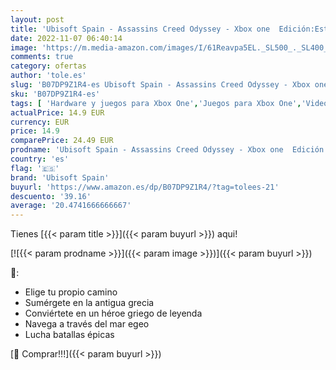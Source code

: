 ```yaml
---
layout: post
title: 'Ubisoft Spain - Assassins Creed Odyssey - Xbox one  Edición:Estándar'
date: 2022-11-07 06:40:14
image: 'https://m.media-amazon.com/images/I/61Reavpa5EL._SL500_._SL400_.jpg'
comments: true
category: ofertas
author: 'tole.es'
slug: 'B07DP9Z1R4-es Ubisoft Spain - Assassins Creed Odyssey - Xbox one...'
sku: 'B07DP9Z1R4-es'
tags: [ 'Hardware y juegos para Xbox One','Juegos para Xbox One','Videojuegos','ubisoft spain','xbox','🇪🇸', ]
actualPrice: 14.9 EUR
currency: EUR
price: 14.9
comparePrice: 24.49 EUR
prodname: 'Ubisoft Spain - Assassins Creed Odyssey - Xbox one  Edición:Estándar'
country: 'es'
flag: '🇪🇸'
brand: 'Ubisoft Spain'
buyurl: 'https://www.amazon.es/dp/B07DP9Z1R4/?tag=tolees-21'
descuento: '39.16'
average: '20.4741666666667'
---
```


Tienes [{{< param title >}}]({{< param buyurl >}}) aqui!

[![{{< param prodname >}}]({{< param image >}})]({{< param buyurl >}})

🔎:

- Elige tu propio camino
- Sumérgete en la antigua grecia
- Conviértete en un héroe griego de leyenda
- Navega a través del mar egeo
- Lucha batallas épicas

[🛒 Comprar!!!]({{< param buyurl >}})
